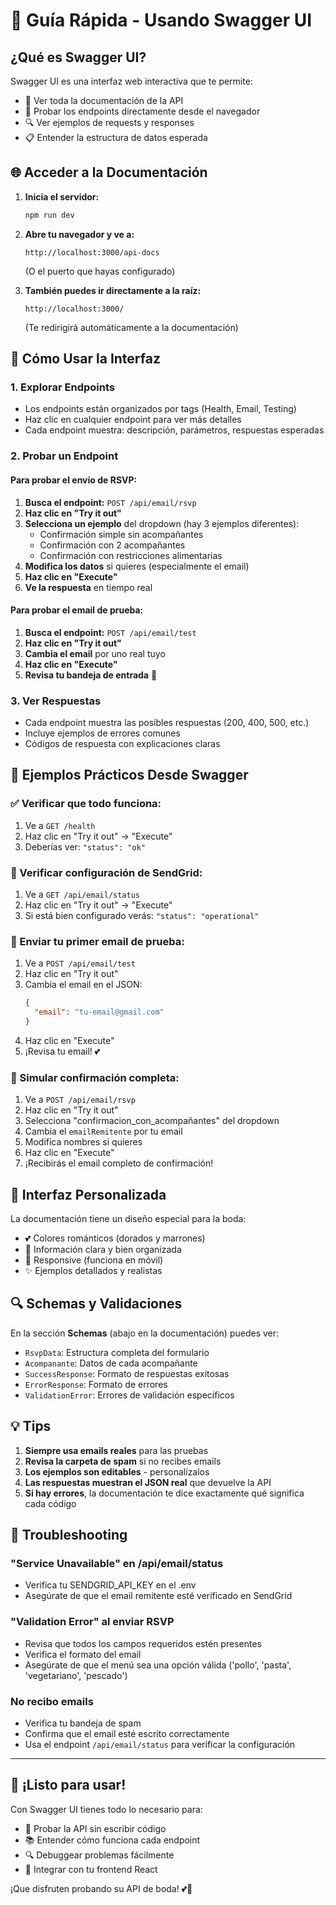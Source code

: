 # 🚀 Guía Rápida - Usando Swagger UI

## ¿Qué es Swagger UI?

Swagger UI es una interfaz web interactiva que te permite:
- 📖 Ver toda la documentación de la API
- 🧪 Probar los endpoints directamente desde el navegador
- 🔍 Ver ejemplos de requests y responses
- 📋 Entender la estructura de datos esperada

## 🌐 Acceder a la Documentación

1. **Inicia el servidor:**
   ```bash
   npm run dev
   ```

2. **Abre tu navegador y ve a:**
   ```
   http://localhost:3000/api-docs
   ```
   (O el puerto que hayas configurado)

3. **También puedes ir directamente a la raíz:**
   ```
   http://localhost:3000/
   ```
   (Te redirigirá automáticamente a la documentación)

## 🎯 Cómo Usar la Interfaz

### 1. **Explorar Endpoints**
- Los endpoints están organizados por tags (Health, Email, Testing)
- Haz clic en cualquier endpoint para ver más detalles
- Cada endpoint muestra: descripción, parámetros, respuestas esperadas

### 2. **Probar un Endpoint**

#### Para probar el envío de RSVP:

1. **Busca el endpoint:** `POST /api/email/rsvp`
2. **Haz clic en "Try it out"**
3. **Selecciona un ejemplo** del dropdown (hay 3 ejemplos diferentes):
   - Confirmación simple sin acompañantes
   - Confirmación con 2 acompañantes  
   - Confirmación con restricciones alimentarias
4. **Modifica los datos** si quieres (especialmente el email)
5. **Haz clic en "Execute"**
6. **Ve la respuesta** en tiempo real

#### Para probar el email de prueba:

1. **Busca el endpoint:** `POST /api/email/test`
2. **Haz clic en "Try it out"**
3. **Cambia el email** por uno real tuyo
4. **Haz clic en "Execute"**
5. **Revisa tu bandeja de entrada** 📧

### 3. **Ver Respuestas**
- Cada endpoint muestra las posibles respuestas (200, 400, 500, etc.)
- Incluye ejemplos de errores comunes
- Códigos de respuesta con explicaciones claras

## 📱 Ejemplos Prácticos Desde Swagger

### ✅ Verificar que todo funciona:
1. Ve a `GET /health`
2. Haz clic en "Try it out" → "Execute"
3. Deberías ver: `"status": "ok"`

### 🔧 Verificar configuración de SendGrid:
1. Ve a `GET /api/email/status`  
2. Haz clic en "Try it out" → "Execute"
3. Si está bien configurado verás: `"status": "operational"`

### 📧 Enviar tu primer email de prueba:
1. Ve a `POST /api/email/test`
2. Haz clic en "Try it out"
3. Cambia el email en el JSON:
   ```json
   {
     "email": "tu-email@gmail.com"
   }
   ```
4. Haz clic en "Execute"
5. ¡Revisa tu email! 💕

### 🎉 Simular confirmación completa:
1. Ve a `POST /api/email/rsvp`
2. Haz clic en "Try it out"
3. Selecciona "confirmacion_con_acompañantes" del dropdown
4. Cambia el `emailRemitente` por tu email
5. Modifica nombres si quieres
6. Haz clic en "Execute"
7. ¡Recibirás el email completo de confirmación!

## 🎨 Interfaz Personalizada

La documentación tiene un diseño especial para la boda:
- 💕 Colores románticos (dorados y marrones)
- 🎯 Información clara y bien organizada
- 📱 Responsive (funciona en móvil)
- ✨ Ejemplos detallados y realistas

## 🔍 Schemas y Validaciones

En la sección **Schemas** (abajo en la documentación) puedes ver:
- `RsvpData`: Estructura completa del formulario
- `Acompanante`: Datos de cada acompañante  
- `SuccessResponse`: Formato de respuestas exitosas
- `ErrorResponse`: Formato de errores
- `ValidationError`: Errores de validación específicos

## 💡 Tips

1. **Siempre usa emails reales** para las pruebas
2. **Revisa la carpeta de spam** si no recibes emails
3. **Los ejemplos son editables** - personalízalos
4. **Las respuestas muestran el JSON real** que devuelve la API
5. **Si hay errores**, la documentación te dice exactamente qué significa cada código

## 🚨 Troubleshooting

### "Service Unavailable" en /api/email/status
- Verifica tu SENDGRID_API_KEY en el .env
- Asegúrate de que el email remitente esté verificado en SendGrid

### "Validation Error" al enviar RSVP
- Revisa que todos los campos requeridos estén presentes
- Verifica el formato del email
- Asegúrate de que el menú sea una opción válida ('pollo', 'pasta', 'vegetariano', 'pescado')

### No recibo emails
- Verifica tu bandeja de spam
- Confirma que el email esté escrito correctamente
- Usa el endpoint `/api/email/status` para verificar la configuración

---

## 🎊 ¡Listo para usar!

Con Swagger UI tienes todo lo necesario para:
- 🧪 Probar la API sin escribir código
- 📚 Entender cómo funciona cada endpoint  
- 🔍 Debuggear problemas fácilmente
- 📱 Integrar con tu frontend React

¡Que disfruten probando su API de boda! 💕🎉
